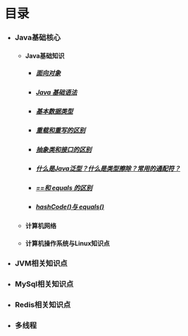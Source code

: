 # 目录

- ###  Java基础核心

  - #### Java基础知识

    - ##### [面向对象](https://github.com/piinnes/JavaInterview/blob/master/docs/basics/面向对象.md)

    - ##### [Java 基础语法](https://github.com/piinnes/JavaInterview/blob/master/docs/basics/Java基础语法.md)

    - ##### [基本数据类型](https://github.com/piinnes/JavaInterview/blob/master/docs/basics/基本数据类型.md)

    - ##### [重载和重写的区别](https://github.com/piinnes/JavaInterview/blob/master/docs/basics/重载和重写的区别.md)

    - ##### [抽象类和接口的区别](https://github.com/piinnes/JavaInterview/blob/master/docs/basics/抽象类和接口的区别.md)

    - ##### [什么是Java泛型？什么是类型擦除？常用的通配符？](https://github.com/piinnes/JavaInterview/blob/master/docs/basics/什么是Java泛型？什么是类型擦除？常用的通配符？.md)

    - ##### [==和 equals 的区别](https://github.com/piinnes/JavaInterview/blob/master/docs/basics/==和equals的区别.md)

    - ##### [hashCode()与 equals()](https://github.com/piinnes/JavaInterview/blob/master/docs/basics/hashCode()与equals().md)

  - #### 计算机网络

  - #### 计算机操作系统与Linux知识点

- ### JVM相关知识点

- ### MySql相关知识点

- ### Redis相关知识点

- ### 多线程

